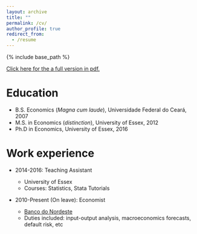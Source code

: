 ```yaml
---
layout: archive
title: ""
permalink: /cv/
author_profile: true
redirect_from:
  - /resume
---
```


{% include base_path %}

[Click here for the a full version in pdf.](https://alinemsm.github.io/files/MenezesCV2018.pdf)

Education
======
* B.S. Economics (*Magna cum laude*), Universidade Federal do Ceará, 2007
* M.S. in Economics (*distinction*), University of Essex, 2012
* Ph.D in Economics, University of Essex, 2016

Work experience
======
* 2014-2016: Teaching Assistant
  * University of Essex
  * Courses: Statistics, Stata Tutorials

* 2010-Present (On leave): Economist
  * [Banco do Nordeste](https://www.wikiwand.com/en/Banco_do_Nordeste)
  * Duties included: input-output analysis, macroeconomics forecasts, default risk, etc

